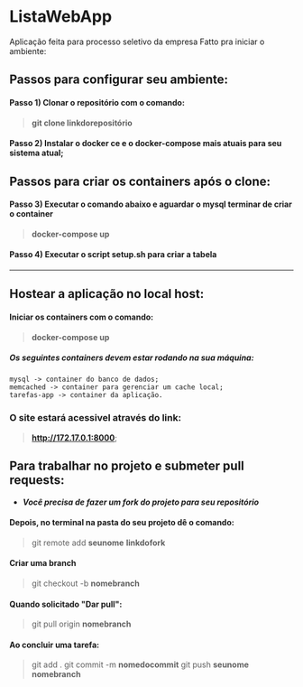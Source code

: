 # ListaWebApp
Aplicação feita para processo seletivo da empresa Fatto
pra iniciar o ambiente:

## Passos para configurar seu ambiente:

#### Passo 1) Clonar o repositório com o comando:

>**git clone linkdorepositório**

#### Passo 2) Instalar o docker ce e o docker-compose mais atuais para seu sistema atual;

## Passos para criar os containers após o clone:

#### Passo 3) Executar o comando abaixo e aguardar o mysql terminar de criar o container
>**docker-compose up**

#### Passo 4) Executar o script setup.sh para criar a tabela
***

## Hostear a aplicação no local host:

#### Iniciar os containers com o comando:
   > **docker-compose up**

##### ***Os seguintes containers devem estar rodando na sua máquina:***

	mysql -> container do banco de dados;
	memcached -> container para gerenciar um cache local;
	tarefas-app -> container da aplicação.

### O site estará acessivel através do link:

>**http://172.17.0.1:8000**;

## Para trabalhar no projeto e submeter pull requests:

- ***Você precisa de fazer um fork do projeto para seu repositório***

#### Depois, no terminal na pasta do seu projeto dê o comando: 

>git remote add **seunome** **linkdofork**

#### Criar uma branch

>git checkout -b **nomebranch**

#### Quando solicitado "Dar pull":

>git pull origin **nomebranch**

#### Ao concluir uma tarefa:

>git add .
git commit -m **nomedocommit**
git push **seunome** **nomebranch**
